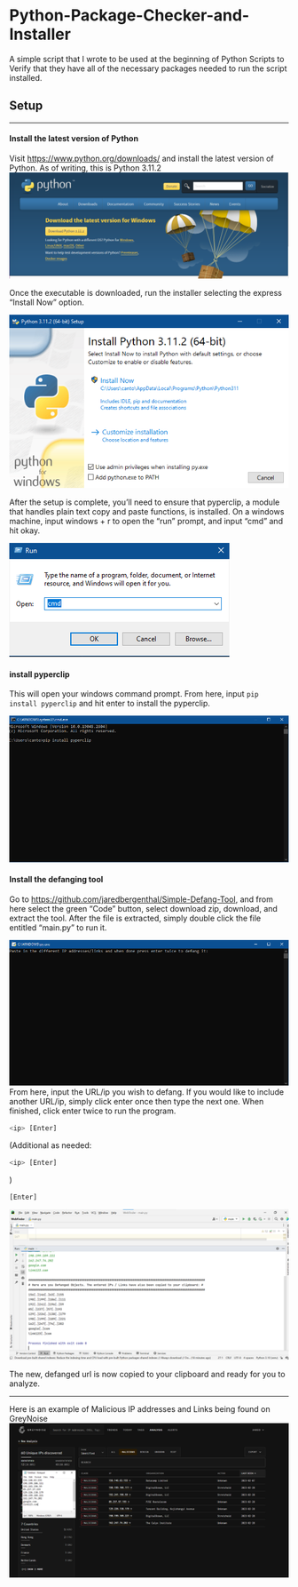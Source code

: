 # Python-Package-Checker-and-Installer
A simple script that I wrote to be used at the beginning of Python Scripts to Verify that they have all of the necessary packages needed to run the script installed. 

## Setup
---
#### Install the latest version of Python

Visit https://www.python.org/downloads/ and install the latest version of Python. As of writing, this is Python 3.11.2 
![download-installer](https://github.com/jaredbergenthal/Simple-Defang-Tool/blob/main/images/download-installer.png)

Once the executable is downloaded, run the installer selecting the express “Install Now” option.


![install-python](https://github.com/jaredbergenthal/Simple-Defang-Tool/blob/main/images/install-python.png)

After the setup is complete, you’ll need to ensure that pyperclip, a module that handles plain text copy and paste functions, is installed. On a windows machine, input windows + r to open the “run” prompt, and input “cmd” and hit okay.


![run-cmd](https://github.com/jaredbergenthal/Simple-Defang-Tool/blob/main/images/run-cmd.png)

#### install pyperclip
This will open your windows command prompt. From here, input 
`pip install pyperclip`
and hit enter to install the pyperclip.


![install-pyperclip](https://github.com/jaredbergenthal/Simple-Defang-Tool/blob/main/images/install-pyperclip.png)


#### Install the defanging tool

Go to https://github.com/jaredbergenthal/Simple-Defang-Tool, and from here select the green “Code” button, select download zip, download, and extract the tool. After the file is extracted, simply double click the file entitled “main.py” to run it.

![main-prompt](https://github.com/jaredbergenthal/Simple-Defang-Tool/blob/main/images/main-prompt.png)
From here, input the URL/ip you wish to defang. If you would like to include another URL/ip, simply click enter once then type the next one. When finished, click enter twice to run the program.

```sh
<ip> [Enter]
```
(Additional as needed:
```sh
<ip> [Enter]
```
)
```sh
[Enter]
```

![defanged-example](https://github.com/jaredbergenthal/Simple-Defang-Tool/blob/main/images/Test%20case%203.png)

The new, defanged url is now copied to your clipboard and ready for you to analyze. 

---

Here is an example of Malicious IP addresses and Links being found on GreyNoise
![defanged-example1](https://github.com/jaredbergenthal/Simple-Defang-Tool/blob/2d7abcfef6aa0e96a9cf855afc16fb3745cb160c/images/Test%20case%201.png)
